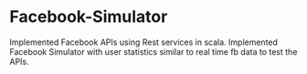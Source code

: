 # Facebook-Simulator
Implemented Facebook APIs using Rest services in scala.
Implemented Facebook Simulator with user statistics similar to real time fb data to test the APIs.
